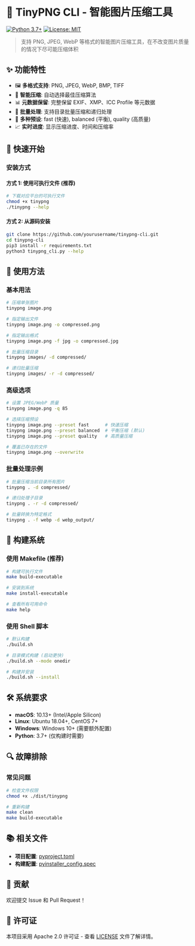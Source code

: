 # 🚀 TinyPNG CLI - 智能图片压缩工具

[![Python 3.7+](https://img.shields.io/badge/python-3.7+-blue.svg)](https://www.python.org/downloads/)
[![License: MIT](https://img.shields.io/badge/License-MIT-yellow.svg)](https://opensource.org/licenses/MIT)

> 支持 PNG, JPEG, WebP 等格式的智能图片压缩工具，在不改变图片质量的情况下尽可能压缩体积

## ✨ 功能特性

- 🖼️ **多格式支持**: PNG, JPEG, WebP, BMP, TIFF
- 🚀 **智能压缩**: 自动选择最佳压缩算法
- 📊 **元数据保留**: 完整保留 EXIF、XMP、ICC Profile 等元数据
- 📁 **批量处理**: 支持目录批量压缩和递归处理
- 🎯 **多种预设**: fast (快速), balanced (平衡), quality (高质量)
- 📈 **实时进度**: 显示压缩进度、时间和压缩率

## 🚀 快速开始

### 安装方式

#### 方式 1: 使用可执行文件 (推荐)
```bash
# 下载对应平台的可执行文件
chmod +x tinypng
./tinypng --help
```

#### 方式 2: 从源码安装
```bash
git clone https://github.com/yourusername/tinypng-cli.git
cd tinypng-cli
pip3 install -r requirements.txt
python3 tinypng_cli.py --help
```

## 📖 使用方法

### 基本用法

```bash
# 压缩单张图片
tinypng image.png

# 指定输出文件
tinypng image.png -o compressed.png

# 指定输出格式
tinypng image.png -f jpg -o compressed.jpg

# 批量压缩目录
tinypng images/ -d compressed/

# 递归批量压缩
tinypng images/ -r -d compressed/
```

### 高级选项

```bash
# 设置 JPEG/WebP 质量
tinypng image.png -q 85

# 选择压缩预设
tinypng image.png --preset fast      # 快速压缩
tinypng image.png --preset balanced  # 平衡压缩 (默认)
tinypng image.png --preset quality   # 高质量压缩

# 覆盖已存在的文件
tinypng image.png --overwrite
```

### 批量处理示例

```bash
# 批量压缩当前目录所有图片
tinypng . -d compressed/

# 递归处理子目录
tinypng . -r -d compressed/

# 批量转换为特定格式
tinypng . -f webp -d webp_output/
```

## 🔧 构建系统

### 使用 Makefile (推荐)

```bash
# 构建可执行文件
make build-executable

# 安装到系统
make install-executable

# 查看所有可用命令
make help
```

### 使用 Shell 脚本

```bash
# 默认构建
./build.sh

# 目录模式构建 (启动更快)
./build.sh --mode onedir

# 构建并安装
./build.sh --install
```

## 🛠️ 系统要求

- **macOS**: 10.13+ (Intel/Apple Silicon)
- **Linux**: Ubuntu 18.04+, CentOS 7+
- **Windows**: Windows 10+ (需要额外配置)
- **Python**: 3.7+ (仅构建时需要)

## 🔍 故障排除

### 常见问题

```bash
# 检查文件权限
chmod +x ./dist/tinypng

# 重新构建
make clean
make build-executable
```

## 📚 相关文件

- **项目配置**: [pyproject.toml](pyproject.toml)
- **构建配置**: [pyinstaller_config.spec](pyinstaller_config.spec)

## 🤝 贡献

欢迎提交 Issue 和 Pull Request！

## 📄 许可证

本项目采用 Apache 2.0 许可证 - 查看 [LICENSE](LICENSE) 文件了解详情。
